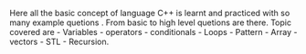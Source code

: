 Here all the basic concept of language C++ is learnt and practiced with so many example quetions .
From basic to high level quetions are there.
Topic covered are - Variables - operators - conditionals - Loops - Pattern - Array - vectors - STL - Recursion.
           
